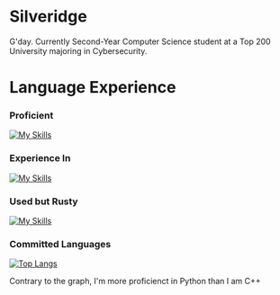 # Silveridge
G'day. Currently Second-Year Computer Science student at a Top 200 University majoring in Cybersecurity.

# Language Experience
### Proficient
[![My Skills](https://skillicons.dev/icons?i=py,github,java,arduino)](https://skillicons.dev)

### Experience In
[![My Skills](https://skillicons.dev/icons?i=qt,md,js,html,css,figma)](https://skillicons.dev)

### Used but Rusty
[![My Skills](https://skillicons.dev/icons?i=netlify,cs,cpp)](https://skillicons.dev)

### Committed Languages
[![Top Langs](https://github-readme-stats.vercel.app/api/top-langs/?username=Silveridge&layout=donut-vertical)](https://github.com/anuraghazra/github-readme-stats)

Contrary to the graph, I'm more proficienct in Python than I am C++

